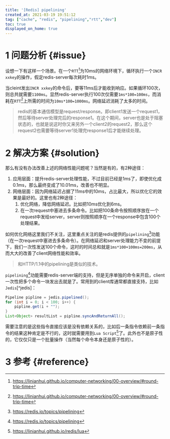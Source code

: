 ```yaml
---
title: '[Redis] pipelining'
created_at: 2021-03-19 19:51:12
tag: ["cache", "redis", "pipelining","rtt","dev"]
toc: true
displayed_on_home: true
---
```


# 1 问题分析 {#issue}
设想一下有这样一个场景。在一个`RTT`[^rtt]为10ms的网络环境下，循环执行一个`INCR xxkey`的操作，假定redis-server每次耗时1ms。

当cleint发出`INCR xxkey`的命令后，要等11ms后才能收到响应。如果循环100次，则总共就需要`1100ms`。显然redis-server执行100次仅需要`1ms*100=100ms`，而消耗在`RTT`[^rtt]上所需的时间为`10ms*100=1000ms`。网络延迟消耗了太多的时间。

>redis的基本通信模型是request/response。即client1发送一个request1，然后等待server处理完后的response1。在这个期间，server也是处于阻塞状态的，也就是说这时你又来另外一个client2的request2，那么这个request2也需要等待server1处理完response1后才能继续处理。

# 2 解决方案 {#solution}

那么有没有办法改善上述的网络性能问题呢？当然是有的，有2种途径：
1. 应用层面：提升redis-server处理性能，不过目前已经是1ms了，即使优化成0.1ms，那么最终变成了10.01ms，改善也不明显。
2. 网络层面：因为网络延迟占据了11ms中的10ms，占比最大，所以优化它的效果是最好的。这里也有2种途径：
    1. 优化网络，降低网络延迟。比如把10ms优化到6ms。
    2. 在一次request中塞进去多条命令。比如把100条命令按照顺序放在一个request中发给server，server则按照顺序在一个response中包含100个处理结果。

如何优化网络这里我们不关注，这里重点关注的是redis提供的`pipelining`[^piplining]功能（在一次request中塞进去多条命令）。在网络延迟和server处理能力不变的前提下，我们一次性发送100个命令，这时的时间总和就是`1ms*100+100ms=200ms`，从而大大的改善了client网络性能和效率。
> 和HTTP/1.1中的pipelining是类似的技术。

`pipelining`[^piplining]功能需要redis-server端的支持，但是无序单独的命令来开启，client一次性把多个命令一块发出去就是了。常用到的client库通常都直接支持，比如`Jedis`[^jedis]：
```java
Pipeline pipline = jedis.pipelined();
for (int i = 0; i < 100; i++) {
    pipline.get(i + "");
}
List<Object> resultList = pipline.syncAndReturnAll();
```

需要注意的是这些指令直接应该是没有依赖关系的，比如后一条指令依赖前一条指令的结果这种肯定是不行的，这时就需要用到`Lua Script`[^lua-script]了。此外也不是原子性的，它仅仅只是一个批量操作（当然每个命令本身还是原子性的）。

# 3 参考 {#reference}

[^piplining]:<https://redis.io/topics/pipelining>
[^rtt]:<https://linianhui.github.io/computer-networking/00-overview/#round-trip-time>
[^lua-script]:<https://linianhui.github.io/redis/lua>